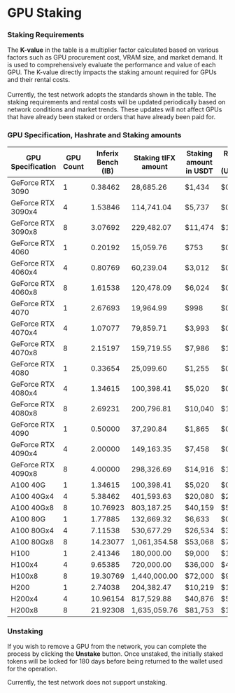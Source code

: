 # GPU Staking

### **Staking Requirements**

The **K-value** in the table is a multiplier factor calculated based on various factors such as GPU procurement cost, VRAM size, and market demand. It is used to comprehensively evaluate the performance and value of each GPU. The K-value directly impacts the staking amount required for GPUs and their rental costs. \
\
Currently, the test network adopts the standards shown in the table. The staking requirements and rental costs will be updated periodically based on network conditions and market trends. These updates will not affect GPUs that have already been staked or orders that have already been paid for.

### **GPU Specification, Hashrate and Staking amounts**

<table><thead><tr><th width="193">GPU Specification</th><th width="69">GPU Count</th><th>Inferix Bench (IB)</th><th width="120">Staking tIFX amount</th><th>Staking amount in USDT</th><th>Renting Price (USDT/h)</th></tr></thead><tbody><tr><td>GeForce RTX 3090</td><td>1</td><td>0.38462</td><td>28,685.26</td><td>$1,434</td><td>$0.2</td></tr><tr><td>GeForce RTX 3090x4</td><td>4</td><td>1.53846</td><td>114,741.04</td><td>$5,737</td><td>$0.8</td></tr><tr><td>GeForce RTX 3090x8</td><td>8</td><td>3.07692</td><td>229,482.07</td><td>$11,474</td><td>$1.6</td></tr><tr><td>GeForce RTX 4060</td><td>1</td><td>0.20192</td><td>15,059.76</td><td>$753</td><td>$0.1</td></tr><tr><td>GeForce RTX 4060x4</td><td>4</td><td>0.80769</td><td>60,239.04</td><td>$3,012</td><td>$0.4</td></tr><tr><td>GeForce RTX 4060x8</td><td>8</td><td>1.61538</td><td>120,478.09</td><td>$6,024</td><td>$0.8</td></tr><tr><td>GeForce RTX 4070</td><td>1</td><td>2.67693</td><td>19,964.99</td><td>$998</td><td>$0.13</td></tr><tr><td>GeForce RTX 4070x4</td><td>4</td><td>1.07077</td><td>79,859.71</td><td>$3,993</td><td>$0.53</td></tr><tr><td>GeForce RTX 4070x8</td><td>8</td><td>2.15197</td><td>159,719.55</td><td>$7,986</td><td>$1.07</td></tr><tr><td>GeForce RTX 4080</td><td>1</td><td>0.33654</td><td>25,099.60</td><td>$1,255</td><td>$0.17</td></tr><tr><td>GeForce RTX 4080x4</td><td>4</td><td>1.34615</td><td>100,398.41</td><td>$5,020</td><td>$0.67</td></tr><tr><td>GeForce RTX 4080x8</td><td>8</td><td>2.69231</td><td>200,796.81</td><td>$10,040</td><td>$1.34</td></tr><tr><td>GeForce RTX 4090</td><td>1</td><td>0.50000</td><td>37,290.84</td><td>$1,865</td><td>$0.25</td></tr><tr><td>GeForce RTX 4090x4</td><td>4</td><td>2.00000</td><td>149,163.35</td><td>$7,458</td><td>$0.99</td></tr><tr><td>GeForce RTX 4090x8</td><td>8</td><td>4.00000</td><td>298,326.69</td><td>$14,916</td><td>$1.99</td></tr><tr><td>A100 40G</td><td>1</td><td>1.34615</td><td>100,398.41</td><td>$5,020</td><td>$0.67</td></tr><tr><td>A100 40Gx4</td><td>4</td><td>5.38462</td><td>401,593.63</td><td>$20,080</td><td>$2.68</td></tr><tr><td>A100 40Gx8</td><td>8</td><td>10.76923</td><td>803,187.25</td><td>$40,159</td><td>$5.36</td></tr><tr><td>A100 80G</td><td>1</td><td>1.77885</td><td>132,669.32</td><td>$6,633</td><td>$0.88</td></tr><tr><td>A100 80Gx4</td><td>4</td><td>7.11538</td><td>530,677.29</td><td>$26,534</td><td>$3.54</td></tr><tr><td>A100 80Gx8</td><td>8</td><td>14.23077</td><td>1,061,354.58</td><td>$53,068</td><td>$7.08</td></tr><tr><td>H100</td><td>1</td><td>2.41346</td><td>180,000.00</td><td>$9,000</td><td>$1.2</td></tr><tr><td>H100x4</td><td>4</td><td>9.65385</td><td>720,000.00</td><td>$36,000</td><td>$4.8</td></tr><tr><td>H100x8</td><td>8</td><td>19.30769</td><td>1,440,000.00</td><td>$72,000</td><td>$9.6</td></tr><tr><td>H200</td><td>1</td><td>2.74038</td><td>204,382.47</td><td>$10,219</td><td>$1.36</td></tr><tr><td>H200x4</td><td>4</td><td>10.96154</td><td>817,529.88</td><td>$40,876</td><td>$5.45</td></tr><tr><td>H200x8</td><td>8</td><td>21.92308</td><td>1,635,059.76</td><td>$81,753</td><td>$10.9</td></tr></tbody></table>

### **Unstaking**&#x20;

If you wish to remove a GPU from the network, you can complete the process by clicking the **Unstake** button. Once unstaked, the initially staked tokens will be locked for 180 days before being returned to the wallet used for the operation.&#x20;

Currently, the test network does not support unstaking.
